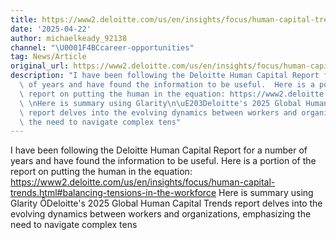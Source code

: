 ```yaml
---
title: https://www2.deloitte.com/us/en/insights/focus/human-capital-trends.html#balancing-tensions-in-the-workforce
date: '2025-04-22'
author: michaelkeady_92138
channel: "\U0001F4BCcareer-opportunities"
tag: News/Article
original_url: https://www2.deloitte.com/us/en/insights/focus/human-capital-trends.html#balancing-tensions-in-the-workforce
description: "I have been following the Deloitte Human Capital Report for a number\
  \ of years and have found the information to be useful.  Here is a portion of the\
  \ report on putting the human in the equation: https://www2.deloitte.com/us/en/insights/focus/human-capital-trends.html#balancing-tensions-in-the-workforce\
  \ \nHere is summary using Glarity\n\uE203Deloitte's 2025 Global Human Capital Trends\
  \ report delves into the evolving dynamics between workers and organizations, emphasizing\
  \ the need to navigate complex tens"
---
```


I have been following the Deloitte Human Capital Report for a number of years and have found the information to be useful.  Here is a portion of the report on putting the human in the equation: https://www2.deloitte.com/us/en/insights/focus/human-capital-trends.html#balancing-tensions-in-the-workforce 
Here is summary using Glarity
Deloitte's 2025 Global Human Capital Trends report delves into the evolving dynamics between workers and organizations, emphasizing the need to navigate complex tens
